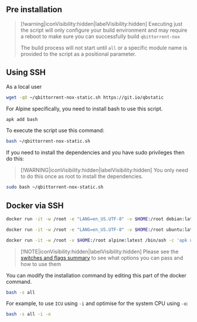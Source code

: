 ## Pre installation

> [!warning|iconVisibility:hidden|labelVisibility:hidden] Executing just the script will only configure your build environment and may require a reboot to make sure you can successfully build `qbittorrent-nox`
>
> The build process will not start until `all` or a specific module name is provided to the script as a positional parameter.

## Using SSH
As a local user

```bash
wget -qO ~/qbittorrent-nox-static.sh https://git.io/qbstatic
```

For Alpine specifically, you need to install bash to use this script.

```bash
apk add bash
```

To execute the script use this command:

```bash
bash ~/qbittorrent-nox-static.sh
```

If you need to install the dependencies and you have sudo privileges then do this:

> [!WARNING|iconVisibility:hidden|labelVisibility:hidden] You only need to do this once as root to install the dependencies.

```bash
sudo bash ~/qbittorrent-nox-static.sh
```

## Docker via SSH

<!-- tabs:start -->

<!-- tab: Debian -->

```bash
docker run -it -w /root -e "LANG=en_US.UTF-8" -v $HOME:/root debian:latest /bin/bash -c 'apt update && apt install -y curl && cd && curl -sL git.io/qbstatic | bash -s all'
```

<!-- tab: Ubuntu -->

```bash
docker run -it -w /root -e "LANG=en_US.UTF-8" -v $HOME:/root ubuntu:latest /bin/bash -c 'apt update && apt install -y curl && cd && curl -sL git.io/qbstatic | bash -s all'
```

<!-- tab: Alpine -->

```bash
docker run -it -w /root -v $HOME:/root alpine:latest /bin/ash -c 'apk update && apk add bash curl && cd && curl -sL git.io/qbstatic | bash -s all'
```

<!-- tabs:end -->

> [!NOTE|iconVisibility:hidden|labelVisibility:hidden] Please see the [switches and flags summary](/build-help?id=switches-and-flags-summarised) to see what options you can pass and how to use them

You can modify the installation command by editing this part of the docker command.

```bash
bash -s all
```

For example, to use `ICU` using `-i` and optimise for the system CPU using `-o`:

```bash
bash -s all -i -o
```
